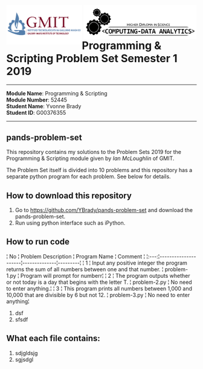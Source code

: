
<img align="left" src="GMIT-logo.png" alt="GMIT" width="200"/>                               <img align="right" src="data-analytics.png" alt="HDipDA" width="300"/>  

# Programming &amp; Scripting Problem Set Semester 1 2019


___________________________________________

**Module Name**: Programming & Scripting  
**Module Number**: 52445  
**Student Name**: Yvonne Brady  
**Student ID**: G00376355  
___________________________________________

## pands-problem-set
This repository contains my solutions to the Problem Sets 2019 for the Programming & Scripting module given by _Ian McLoughlin_ of GMIT.

The Problem Set itself is divided into 10 problems and this repository has a separate python program for each problem. See below for details.

## How to download this repository

1. Go to https://github.com/YBrady/pands-problem-set and download the pands-problem-set.
2. Run using python interface such as iPython.

## How to run code
¦ No ¦ Problem Description ¦ Program Name ¦ Comment ¦
¦:---:¦---------------------¦--------------¦---------¦
¦ 1 ¦ Input any positive integer the program returns the sum of all numbers between one and that number. ¦ problem-1.py ¦ Program will prompt for numberr¦
¦ 2 ¦ The program outputs whether or not today is a day that begins with the letter T. ¦ problem-2.py ¦ No need to enter anything.¦
¦ 3 ¦ This program prints all numbers between 1,000 and 10,000 that are divisible by 6 but not 12. ¦ problem-3.py ¦ No need to enter anything¦


1. dsf
2. sfsdf

## What each file contains:
1. sdjgldsjg
2. sgjsdgl
